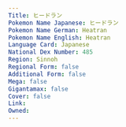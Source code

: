 ```yaml
---
﻿Title: ヒードラン
Pokemon Name Japanese: ヒードラン
Pokemon Name German: Heatran
Pokemon Name English: Heatran
Language Card: Japanese
National Dex Number: 485
Region: Sinnoh
Regional Form: false
Additional Form: false
Mega: false
Gigantamax: false
Cover: false
Link: 
Owned: 
---
```

